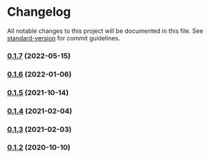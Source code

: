 # Changelog

All notable changes to this project will be documented in this file. See [standard-version](https://github.com/conventional-changelog/standard-version) for commit guidelines.

### [0.1.7](https://github.com/BlackGlory/split-hash/compare/v0.1.6...v0.1.7) (2022-05-15)

### [0.1.6](https://github.com/BlackGlory/split-hash/compare/v0.1.5...v0.1.6) (2022-01-06)

### [0.1.5](https://github.com/BlackGlory/split-hash/compare/v0.1.4...v0.1.5) (2021-10-14)

### [0.1.4](https://github.com/BlackGlory/split-hash/compare/v0.1.3...v0.1.4) (2021-02-04)

### [0.1.3](https://github.com/BlackGlory/split-hash/compare/v0.1.2...v0.1.3) (2021-02-03)

### [0.1.2](https://github.com/BlackGlory/split-hash/compare/v0.1.1...v0.1.2) (2020-10-10)
